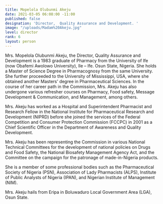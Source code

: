 ```yaml
---
title: Mopelola Olubunmi Akeju
date: 2021-03-05 06:08:00 -11:00
published: false
designation: 'Director,  Quality Assurance and Development. '
image: "/uploads/Madam%20Akeju.jpg"
level: director
rank: 6
layout: person
---
```


Mrs. Mopelola Olubunmi Akeju, the Director, Quality Assurance and Development is a 1983 graduate of Pharmacy from the University of Ife (now Obafemi Awolowo University), Ile – Ife. Osun State, Nigeria. She holds a Master of Science Degree in Pharmacognosy from the same University. She further proceeded to the University of Mississippi, USA, where she obtained another Masters' degree in Pharmaceutical Sciences. In the course of her career path in the Commission, Mrs. Akeju has also undergone various refresher courses on Pharmacy, Food safety, Message Development & Communication, and Management, among others.

Mrs. Akeju has worked as a Hospital and Superintendent Pharmacist and Research Fellow in the National Institute for Pharmaceutical Research and Development (NIPRD) before she joined the services of the Federal Competition and Consumer Protection Commission (FCCPC) in 2001 as a Chief Scientific Officer in the Department of Awareness and Quality Development.

Mrs. Akeju has been representing the Commission in various National Technical Committees for the development of national policies on Drugs and Food Safety, the National Biosafety Management Agency Act, and the Committee on the campaign for the patronage of made-in-Nigeria products.

She is a member of some professional bodies such as the Pharmaceutical Society of Nigeria (PSN), Association of Lady Pharmacists (ALPS), Institute of Public Analysts of Nigeria (IPAN), and Nigerian Institute of Management (NIM).

Mrs. Akeju hails from Eripa in Boluwaduro Local Government Area (LGA), Osun State.